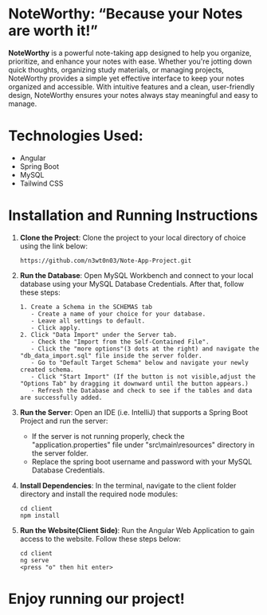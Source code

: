 # NoteWorthy: “Because your Notes are worth it!”

**NoteWorthy** is a powerful note-taking app designed to help you organize, prioritize, and enhance your notes with ease. Whether you're jotting down quick thoughts, organizing study materials, or managing projects, NoteWorthy provides a simple yet effective interface to keep your notes organized and accessible. With intuitive features and a clean, user-friendly design, NoteWorthy ensures your notes always stay meaningful and easy to manage.

# Technologies Used:

- Angular
- Spring Boot
- MySQL
- Tailwind CSS

# Installation and Running Instructions

1. **Clone the Project**: Clone the project to your local directory of choice using the link below:

   ```
   https://github.com/n3wt0n03/Note-App-Project.git

   ```

2. **Run the Database**: Open MySQL Workbench and connect to your local database using your MySQL Database Credentials. After that, follow these steps:

   ```
   1. Create a Schema in the SCHEMAS tab
      - Create a name of your choice for your database.
      - Leave all settings to default.
      - Click apply.
   2. Click "Data Import" under the Server tab.
      - Check the "Import from the Self-Contained File".
      - Click the "more options"(3 dots at the right) and navigate the "db_data_import.sql" file inside the server folder.
      - Go to "Default Target Schema" below and navigate your newly created schema.
      - Click "Start Import" (If the button is not visible,adjust the "Options Tab" by dragging it downward until the button appears.)
      - Refresh the Database and check to see if the tables and data are successfully added.
   ```

3. **Run the Server**: Open an IDE (i.e. IntelliJ) that supports a Spring Boot Project and run the server:

   - If the server is not running properly, check the "application.properties" file under "src\main\resources" directory in the server folder.
   - Replace the spring boot username and password with your MySQL Database Credentials.

4. **Install Dependencies**: In the terminal, navigate to the client folder directory and install the required node modules:

   ```
   cd client
   npm install
   ```

5. **Run the Website(Client Side)**: Run the Angular Web Application to gain access to the website. Follow these steps below:

   ```
   cd client
   ng serve
   <press "o" then hit enter>
   ```

# Enjoy running our project!
